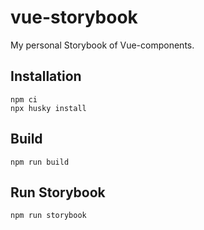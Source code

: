 # vue-storybook
My personal Storybook of Vue-components.

## Installation
```
npm ci
npx husky install
```

## Build
```
npm run build
```

## Run Storybook
```
npm run storybook
```
